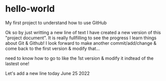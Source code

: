# hello-world
My first project to understand how to use GitHub

Ok so by just writting a new line of text I have created a new version of this "project document". 
It is really fullfilling to see the progress I learn things about Git & Github!
I look forward to make another commit/add/change & come back to the first version & modify that...

need to know how to go to like the 1st version & modify it indtead of the lastest one!

Let's add a new line today June 25 2022